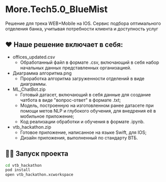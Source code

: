# More.Tech5.0_BlueMist
Решение для трека WEB+Mobile на IOS. Сервис подбора оптимального отделения банка, учитывая потребности клиента и доступность услуг
## ❤️ Наше решение включает в себя:
- offices_updated.csv
  - Обработанный файл в формате .csv, включающий в себя набор начальных данных представленных организацией.
- Диаграмма алгоритма.png
  - Проработка алгоритма загруженности отделений в виде диаграммы.
- ML_ChatBot.zip
  - Готовый датасет, включающий в себя данные для создание чатбота в виде "вопрос-ответ" в формате .txt;
  - Модель, построенную на изготовленном ранее датасете при помощи метов NLP и глубокого обучения, для внедрения её в мобильное приложение;
  - Код реализации обработки и обучения в формате .ipynb.
- vtb_hackathon.zip
  - Готовое приложение, написанное на языке Swift, для IOS;
  - Дизайн приложения, выполненный по стандарту ВТБ.
## 🏃‍♂️ Запуск проекта
```bash
cd vtb_hackathon
pod install
open vtb_hackathon.xcworkspace
```
